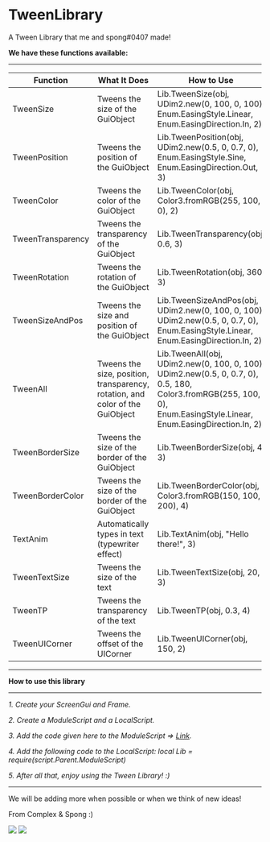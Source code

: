 # TweenLibrary
A Tween Library that me and spong#0407 made!

**We have these functions available:**
___
Function | What It Does | How to Use
--- | --- | ---
TweenSize | Tweens the size of the GuiObject | Lib.TweenSize(obj, UDim2.new(0, 100, 0, 100), Enum.EasingStyle.Linear, Enum.EasingDirection.In, 2)
TweenPosition | Tweens the position of the GuiObject | Lib.TweenPosition(obj, UDim2.new(0.5, 0, 0.7, 0), Enum.EasingStyle.Sine, Enum.EasingDirection.Out, 3)
TweenColor | Tweens the color of the GuiObject | Lib.TweenColor(obj, Color3.fromRGB(255, 100, 0), 2)
TweenTransparency | Tweens the transparency of the GuiObject | Lib.TweenTransparency(obj, 0.6, 3)
TweenRotation | Tweens the rotation of the GuiObject | Lib.TweenRotation(obj, 360, 3)
TweenSizeAndPos | Tweens the size and position of the GuiObject | Lib.TweenSizeAndPos(obj, UDim2.new(0, 100, 0, 100), UDim2.new(0.5, 0, 0.7, 0), Enum.EasingStyle.Linear, Enum.EasingDirection.In, 2)
TweenAll | Tweens the size, position, transparency, rotation, and color of the GuiObject | Lib.TweenAll(obj, UDim2.new(0, 100, 0, 100), UDim2.new(0.5, 0, 0.7, 0), 0.5, 180, Color3.fromRGB(255, 100, 0), Enum.EasingStyle.Linear, Enum.EasingDirection.In, 2)
TweenBorderSize | Tweens the size of the border of the GuiObject | Lib.TweenBorderSize(obj, 4, 3)
TweenBorderColor | Tweens the size of the border of the GuiObject | Lib.TweenBorderColor(obj, Color3.fromRGB(150, 100, 200), 4)
TextAnim | Automatically types in text (typewriter effect) | Lib.TextAnim(obj, "Hello there!", 3)
TweenTextSize | Tweens the size of the text | Lib.TweenTextSize(obj, 20, 3)
TweenTP | Tweens the transparency of the text | Lib.TweenTP(obj, 0.3, 4)
TweenUICorner | Tweens the offset of the UICorner | Lib.TweenUICorner(obj, 150, 2)
___
**How to use this library**
___
*1. Create your ScreenGui and Frame.*

*2. Create a ModuleScript and a LocalScript.*

*3. Add the code given here to the ModuleScript => [Link](https://github.com/ComplexScripts/TweenLibrary/blob/main/library.lua).*

*4. Add the following code to the LocalScript: local Lib = require(script.Parent.ModuleScript)*

*5. After all that, enjoy using the Tween Library! :)*
___
We will be adding more when possible or when we think of new ideas!

From Complex & Spong :)

![](https://cdn.discordapp.com/avatars/681703297786314754/dfdc6f8bd2cc8ccbfffed9e721540bb1.png?size=256)
![](https://cdn.discordapp.com/avatars/409152449824292864/8d6084f733126ae3e972a7f6c1bc350d.png?size=256)
